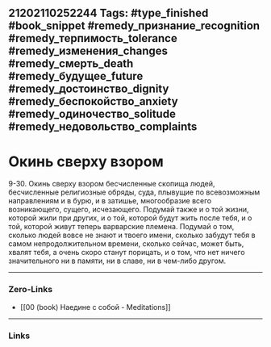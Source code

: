 21202110252244
Tags: #type_finished #book_snippet #remedy_признание_recognition #remedy_терпимость_tolerance #remedy_изменения_changes #remedy_смерть_death #remedy_будущее_future #remedy_достоинство_dignity #remedy_беспокойство_anxiety #remedy_одиночество_solitude #remedy_недовольство_complaints
---
# Окинь сверху взором

 9-30. Окинь сверху взором бесчисленные скопища людей, бесчисленные религиозные обряды, суда, плывущие по всевозможным направлениям и в бурю, и в затишье, многообразие всего возникающего, сущего, исчезающего. Подумай также и о той жизни, которой жили при других, и о той, которой будут жить после тебя, и о той, которой живут теперь варварские племена. Подумай о том, сколько людей вовсе не знают и твоего имени, сколько забудут тебя в самом непродолжительном времени, сколько сейчас, может быть, хвалят тебя, а очень скоро станут порицать, и о том, что нет ничего значительного ни в памяти, ни в славе, ни в чем-либо другом. 

---
### Zero-Links
- [[00 (book) Наедине с собой - Meditations]]
---
### Links

